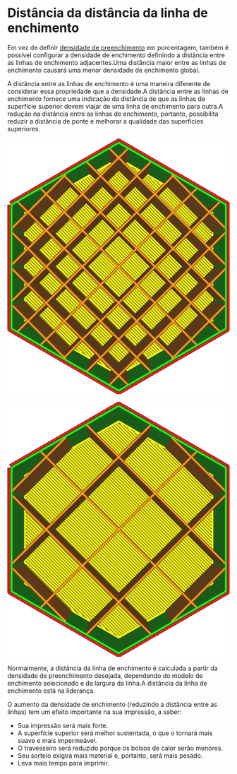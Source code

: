 Distância da distância da linha de enchimento
====
Em vez de definir [densidade de preenchimento](Infill_sparse_Dension.md) em porcentagem, também é possível configurar a densidade de enchimento definindo a distância entre as linhas de enchimento adjacentes.Uma distância maior entre as linhas de enchimento causará uma menor densidade de enchimento global.

A distância entre as linhas de enchimento é uma maneira diferente de considerar essa propriedade que a densidade.A distância entre as linhas de enchimento fornece uma indicação da distância de que as linhas de superfície superior devem viajar de uma linha de enchimento para outra.A redução na distância entre as linhas de enchimento, portanto, possibilita reduzir a distância de ponte e melhorar a qualidade das superfícies superiores.

![Distância de 4 mm entre as linhas, o que fornece uma densidade de 20%](../../../articles/images/infill_pattern_grid.png)

![Distância de 8 mm entre as linhas, o que fornece uma densidade de 10%](../../../articles/images/infill_sparse_density_low.png)

Normalmente, a distância da linha de enchimento é calculada a partir da densidade de preenchimento desejada, dependendo do modelo de enchimento selecionado e da largura da linha.A distância da linha de enchimento está na liderança.

O aumento da densidade de enchimento (reduzindo a distância entre as linhas) tem um efeito importante na sua impressão, a saber:
* Sua impressão será mais forte.
* A superfície superior será melhor sustentada, o que o tornará mais suave e mais impermeável.
* O travesseiro será reduzido porque os bolsos de calor serão menores.
* Seu sorteio exigirá mais material e, portanto, será mais pesado.
* Leva mais tempo para imprimir.